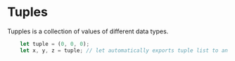 # Tuples

Tupples is a collection of values of different data types. 

```rust
    let tuple = (0, 0, 0);
    let x, y, z = tuple; // let automatically exports tuple list to an a variables.
```